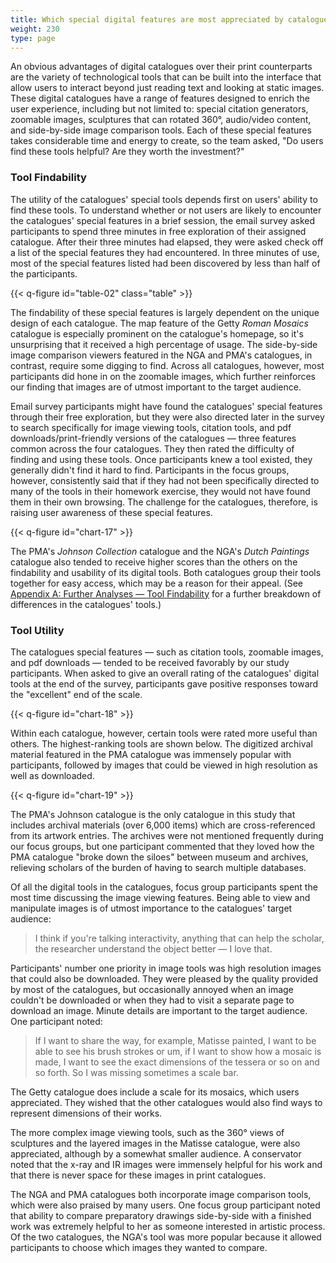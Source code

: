 ```yaml
---
title: Which special digital features are most appreciated by catalogue users?
weight: 230
type: page
---
```


An obvious advantages of digital catalogues over their print counterparts are the variety of technological tools that can be built into the interface that allow users to interact beyond just reading text and looking at static images. These digital catalogues have a range of features designed to enrich the user experience, including but not limited to: special citation generators, zoomable images, sculptures that can rotated 360°, audio/video content, and side-by-side image comparison tools. Each of these special features takes considerable time and energy to create, so the team asked, "Do users find these tools helpful? Are they worth the investment?"

### Tool Findability

The utility of the catalogues' special tools depends first on users' ability to find these tools. To understand whether or not users are likely to encounter the catalogues' special features in a brief session, the email survey asked participants to spend three minutes in free exploration of their assigned catalogue. After their three minutes had elapsed, they were asked check off a list of the special features they had encountered. In three minutes of use, most of the special features listed had been discovered by less than half of the participants.

{{< q-figure id="table-02" class="table" >}}

The findability of these special features is largely dependent on the unique design of each catalogue. The map feature of the Getty *Roman Mosaics* catalogue is especially prominent on the catalogue's homepage, so it's unsurprising that it received a high percentage of usage. The side-by-side image comparison viewers featured in the NGA and PMA's catalogues, in contrast, require some digging to find. Across all catalogues, however, most participants did hone in on the zoomable images, which further reinforces our finding that images are of utmost important to the target audience.

Email survey participants might have found the catalogues' special features through their free exploration, but they were also directed later in the survey to search specifically for image viewing tools, citation tools, and pdf downloads/print-friendly versions of the catalogues — three features common across the four catalogues. They then rated the difficulty of finding and using these tools. Once participants knew a tool existed, they generally didn't find it hard to find. Participants in the focus groups, however, consistently said that if they had not been specifically directed to many of the tools in their homework exercise, they would not have found them in their own browsing. The challenge for the catalogues, therefore, is raising user awareness of these special features.

{{< q-figure id="chart-17" >}}

The PMA's *Johnson Collection* catalogue and the NGA's *Dutch Paintings* catalogue also tended to receive higher scores than the others on the findability and usability of its digital tools. Both catalogues group their tools together for easy access, which may be a reason for their appeal. (See [Appendix A: Further Analyses — Tool Findability](/further-analyses/#tool-findability-differences-between-catalogues) for a further breakdown of differences in the catalogues' tools.)

### Tool Utility

The catalogues special features — such as citation tools, zoomable images, and pdf downloads — tended to be received favorably by our study participants. When asked to give an overall rating of the catalogues' digital tools at the end of the survey, participants gave positive responses toward the "excellent" end of the scale.

{{< q-figure id="chart-18" >}}

Within each catalogue, however, certain tools were rated more useful than others. The highest-ranking tools are shown below. The digitized archival material featured in the PMA catalogue was immensely popular with participants, followed by images that could be viewed in high resolution as well as downloaded.

{{< q-figure id="chart-19" >}}

The PMA's Johnson catalogue is the only catalogue in this study that includes archival materials (over 6,000 items) which are cross-referenced from its artwork entries. The archives were not mentioned frequently during our focus groups, but one participant commented that they loved how the PMA catalogue "broke down the siloes" between museum and archives, relieving scholars of the burden of having to search multiple databases.

Of all the digital tools in the catalogues, focus group participants spent the most time discussing the image viewing features. Being able to view and manipulate images is of utmost importance to the catalogues' target audience:

> I think if you're talking interactivity, anything that can help the scholar, the researcher understand the object better — I love that.

Participants' number one priority in image tools was high resolution images that could also be downloaded. They were pleased by the quality provided by most of the catalogues, but occasionally annoyed when an image couldn't be downloaded or when they had to visit a separate page to download an image. Minute details are important to the target audience. One participant noted:

> If I want to share the way, for example, Matisse painted, I want to be able to see his brush strokes or um, if I want to show how a mosaic is made, I want to see the exact dimensions of the tessera or so on and so forth. So I was missing sometimes a scale bar.

The Getty catalogue does include a scale for its mosaics, which users appreciated. They wished that the other catalogues would also find ways to represent dimensions of their works.

The more complex image viewing tools, such as the 360° views of sculptures and the layered images in the Matisse catalogue, were also appreciated, although by a somewhat smaller audience. A conservator noted that the x-ray and IR images were immensely helpful for his work and that there is never space for these images in print catalogues.

The NGA and PMA catalogues both incorporate image comparison tools, which were also praised by many users. One focus group participant noted that ability to compare preparatory drawings side-by-side with a finished work was extremely helpful to her as someone interested in artistic process. Of the two catalogues, the NGA's tool was more popular because it allowed participants to choose which images they wanted to compare.

